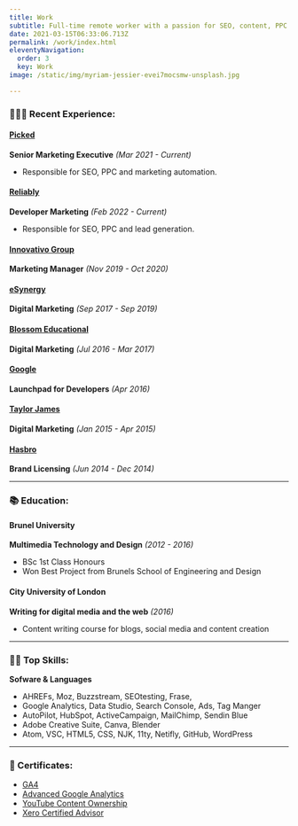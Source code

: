 ```yaml
---
title: Work
subtitle: Full-time remote worker with a passion for SEO, content, PPC and data.
date: 2021-03-15T06:33:06.713Z
permalink: /work/index.html
eleventyNavigation:
  order: 3
  key: Work
image: /static/img/myriam-jessier-evei7mocsmw-unsplash.jpg

---
```

### 👨🏼‍💻 Recent Experience:

#### <a href="https://www.picked.ai">Picked</a>

**Senior Marketing Executive** *(Mar 2021 - Current)*

* Responsible for SEO, PPC and marketing automation.

#### <a href="https://reliably.com">Reliably</a>

**Developer Marketing** *(Feb 2022 - Current)*

* Responsible for SEO, PPC and lead generation.

#### <a href="https://www.linkedin.com/company/innovativo-group/about/ ">Innovativo Group</a> 

**Marketing Manager** *(Nov 2019 - Oct 2020)*

#### <a href="https://esynergy.co.uk">eSynergy</a> 

**Digital Marketing** *(Sep 2017 - Sep 2019)*

#### <a href="https://blossomeducational.com">Blossom Educational</a>  

**Digital Marketing** *(Jul 2016 - Mar 2017)*

#### <a href="https://developers.google.com/community/accelerators">Google</a>

**Launchpad for Developers** *(Apr 2016)*

#### <a href="https://www.taylorjames.com">Taylor James </a>

**Digital Marketing** *(Jan 2015 - Apr 2015)*

#### <a href="https://corporate.hasbro.com/en-us">Hasbro</a> 

**Brand Licensing** *(Jun 2014 - Dec 2014)*

- - -

### 📚 Education:

#### Brunel University

**Multimedia Technology and Design** *(2012 - 2016)*

* BSc 1st Class Honours 
* Won Best Project from Brunels School of Engineering and Design

#### City University of London

**Writing for digital media and the web** *(2016)*

* Content writing course for blogs, social media and content creation

- - -

### 💪🏼 Top Skills:

**Sofware & Languages** 

* AHREFs, Moz, Buzzstream, SEOtesting, Frase,  
* Google Analytics, Data Studio, Search Console, Ads, Tag Manger
* AutoPilot, HubSpot, ActiveCampaign, MailChimp, Sendin Blue
* Adobe Creative Suite, Canva, Blender
* Atom, VSC, HTML5, CSS, NJK, 11ty, Netifly, GitHub, WordPress

- - -

### 🏅 Certificates:

* <a href="/static/img/certificates/GA4-Certificate.pdf">GA4</a> 
* <a href="/static/img/certificates/Advanced-Google-Analytics.pdf">Advanced Google Analytics</a> 
* <a href="/static/img/certificates/YouTube.pdf">YouTube Content Ownership</a> 
* <a href="/static/img/certificates/Xero-Certified-Advisor.pdf">Xero Certified Advisor</a> 




